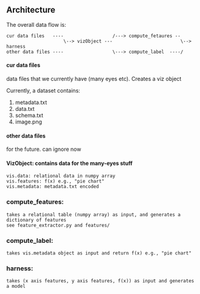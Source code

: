 
## Architecture

The overall data flow is:

    cur data files   ----                  /---> compute_fetaures --
                         \--> vizObject ---                         \--> harness
    other data files ----                  \---> compute_label  ----/

#### cur data files

data files that we currently have (many eyes etc).  Creates a viz object

Currently, a dataset contains:

1. metadata.txt
2. data.txt
3. schema.txt
4. image.png


#### other data files

for the future.  can ignore now


#### VizObject: contains data for the many-eyes stuff

    vis.data: relational data in numpy array
    vis.features: f(x) e.g., "pie chart"
    vis.metadata: metadata.txt encoded 

### compute_features:

    takes a relational table (numpy array) as input, and generates a dictionary of features
    see feature_extractor.py and features/

### compute_label:

    takes vis.metadata object as input and return f(x) e.g., "pie chart"

### harness:

    takes (x axis features, y axis features, f(x)) as input and generates a model


